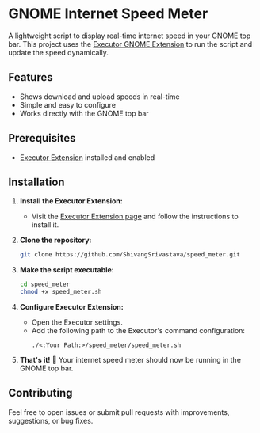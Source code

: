 # GNOME Internet Speed Meter

A lightweight script to display real-time internet speed in your GNOME top bar. This project uses the [Executor GNOME Extension](https://extensions.gnome.org/extension/2932/executor/) to run the script and update the speed dynamically.

## Features

- Shows download and upload speeds in real-time
- Simple and easy to configure
- Works directly with the GNOME top bar

## Prerequisites

- [Executor Extension](https://extensions.gnome.org/extension/2932/executor/) installed and enabled

## Installation

1. **Install the Executor Extension:**

   - Visit the [Executor Extension page](https://extensions.gnome.org/extension/2932/executor/) and follow the instructions to install it.

2. **Clone the repository:**

   ```bash
   git clone https://github.com/ShivangSrivastava/speed_meter.git
   ```

3. **Make the script executable:**

   ```bash
   cd speed_meter
   chmod +x speed_meter.sh
   ```

4. **Configure Executor Extension:**

   - Open the Executor settings.
   - Add the following path to the Executor's command configuration:
     ```
     ./<:Your Path:>/speed_meter/speed_meter.sh
     ```

5. **That's it!** 🎉 Your internet speed meter should now be running in the GNOME top bar.

## Contributing

Feel free to open issues or submit pull requests with improvements, suggestions, or bug fixes.
